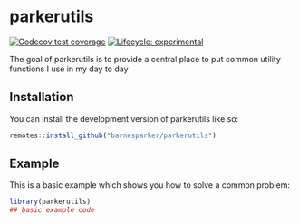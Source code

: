 
<!-- README.md is generated from README.Rmd. Please edit that file -->

# parkerutils

<!-- badges: start -->

[![Codecov test
coverage](https://codecov.io/gh/barnesparker/parkerutils/branch/main/graph/badge.svg)](https://app.codecov.io/gh/barnesparker/parkerutils?branch=main)
[![Lifecycle:
experimental](https://img.shields.io/badge/lifecycle-experimental-orange.svg)](https://lifecycle.r-lib.org/articles/stages.html#experimental)
<!-- badges: end -->

The goal of parkerutils is to provide a central place to put common
utility functions I use in my day to day

## Installation

You can install the development version of parkerutils like so:

``` r
remotes::install_github("barnesparker/parkerutils")
```

## Example

This is a basic example which shows you how to solve a common problem:

``` r
library(parkerutils)
## basic example code
```
